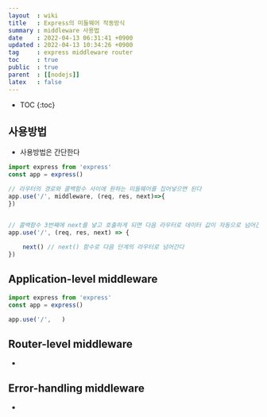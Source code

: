 ```yaml
---
layout  : wiki
title   : Express의 미들웨어 작동방식
summary : middleware 사용법 
date    : 2022-04-13 06:31:41 +0900
updated : 2022-04-13 10:34:26 +0900
tag     : express middleware router  
toc     : true
public  : true
parent  : [[nodejs]] 
latex   : false
---
```

* TOC
{:toc}

## 사용방법
* 사용방법은 간단한다


```javascript
import express from 'express'
const app = express()

// 라우터의 경로와 콜백함수 사이에 원하는 미들웨어를 집어넣으면 된다
app.use('/', middleware, (req, res, next)=>{
})


// 콜백함수 3번째에 next를 넣고 호출하게 되면 다음 라우터로 데이터 값이 자동으로 넘어간다
app.use('/', (req, res, next) => {
    
    next() // next() 함수로 다음 단계의 라우터로 넘어간다
})
```

## Application-level middleware 
```javascript 
import express from 'express'
const app = express()

app.use('/',   )


```

## Router-level middleware
* 

## Error-handling middleware
* 



